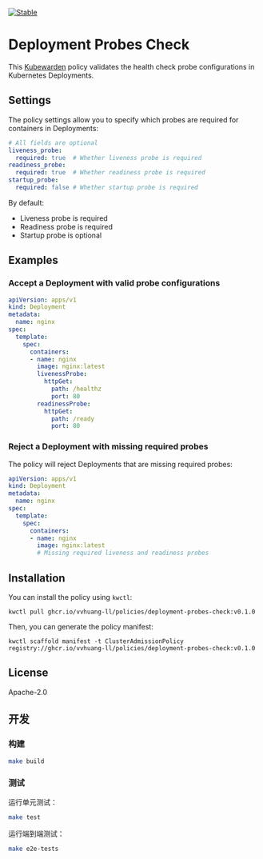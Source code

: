 [![Stable](https://img.shields.io/badge/status-stable-brightgreen?style=for-the-badge)](https://github.com/kubewarden/community/blob/main/REPOSITORIES.md#stable)

# Deployment Probes Check

This [Kubewarden](https://kubewarden.io) policy validates the health check probe configurations in Kubernetes Deployments.

## Settings

The policy settings allow you to specify which probes are required for containers in Deployments:

```yaml
# All fields are optional
liveness_probe:
  required: true  # Whether liveness probe is required
readiness_probe:
  required: true  # Whether readiness probe is required
startup_probe:
  required: false # Whether startup probe is required
```

By default:
- Liveness probe is required
- Readiness probe is required
- Startup probe is optional

## Examples

### Accept a Deployment with valid probe configurations

```yaml
apiVersion: apps/v1
kind: Deployment
metadata:
  name: nginx
spec:
  template:
    spec:
      containers:
      - name: nginx
        image: nginx:latest
        livenessProbe:
          httpGet:
            path: /healthz
            port: 80
        readinessProbe:
          httpGet:
            path: /ready
            port: 80
```

### Reject a Deployment with missing required probes

The policy will reject Deployments that are missing required probes:

```yaml
apiVersion: apps/v1
kind: Deployment
metadata:
  name: nginx
spec:
  template:
    spec:
      containers:
      - name: nginx
        image: nginx:latest
        # Missing required liveness and readiness probes
```

## Installation

You can install the policy using `kwctl`:

```console
kwctl pull ghcr.io/vvhuang-ll/policies/deployment-probes-check:v0.1.0
```

Then, you can generate the policy manifest:

```console
kwctl scaffold manifest -t ClusterAdmissionPolicy registry://ghcr.io/vvhuang-ll/policies/deployment-probes-check:v0.1.0
```

## License

Apache-2.0

## 开发

### 构建

```bash
make build
```

### 测试

运行单元测试：
```bash
make test
```

运行端到端测试：
```bash
make e2e-tests
```
